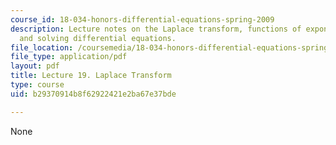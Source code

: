 ```yaml
---
course_id: 18-034-honors-differential-equations-spring-2009
description: Lecture notes on the Laplace transform, functions of exponential type,
  and solving differential equations.
file_location: /coursemedia/18-034-honors-differential-equations-spring-2009/b29370914b8f62922421e2ba67e37bde_MIT18_034s09_lec19.pdf
file_type: application/pdf
layout: pdf
title: Lecture 19. Laplace Transform
type: course
uid: b29370914b8f62922421e2ba67e37bde

---
```

None